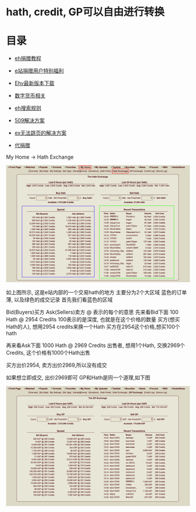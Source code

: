 # hath, credit, GP可以自由进行转换

# 目录

*  [eh捐赠教程](https://github.com/kk9448/ehDonate/blob/main/README.md)

*  [e站捐赠用户特别福利](https://github.com/kk9448/ehDonate/blob/main/eh捐赠用户特别福利.md)

* [Ehv最新版本下载](Ehv最新版本下载.md)  

*  [数字货币相关](https://crypto0xpanda.notion.site/aa75a581ca684d94955dedacb54bcd68)

*  [eh搜索规则](https://github.com/kk9448/ehDonate/blob/main/eh搜索规则.md)

*  [509解决方案](https://github.com/kk9448/ehDonate/blob/main/ban以及509解决方案.md)

*  [ex无法跳页的解决方案](https://github.com/kk9448/ehDonate/blob/main/ex无法跳页的解决方案.md)

*  [代捐赠](https://github.com/kk9448/ehDonate/blob/main/代捐赠.md)

My Home -> Hath Exchange

 ![Hath_exchange](picture/Hath_exchange.jpg)

如上图所示, 这是e站内部的一个交易hath的地方
主要分为2个大区域
蓝色的订单薄, 以及绿色的成交记录
首先我们看蓝色的区域

Bid(Buyers)买方
Ask(Sellers)卖方
@ 表示的每个的意思
先来看Bid下面
100 Hath @ 2954 Credits
100表示的是深度, 也就是在这个价格的数量
买方(想买Hath的人), 想用2954 credits来换一个Hath
买方在2954这个价格,想买100个hath

再来看Ask下面
1000 Hath @ 2969 Credits
出售者, 想用1个Hath, 交换2969个Credits, 这个价格有1000个Hath出售

买方出价2954, 卖方出价2969,所以没有成交

如果想立即成交, 出价2969即可
GP和Hath是同一个道理,如下图

 ![GP_exchange](picture/GP_exchange.jpg)
